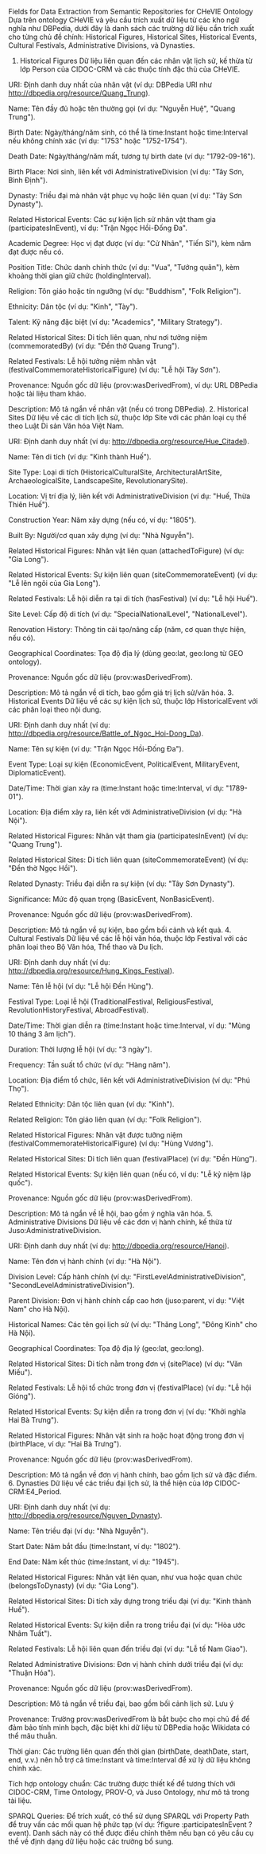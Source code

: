 Fields for Data Extraction from Semantic Repositories for CHeVIE Ontology
Dựa trên ontology CHeVIE và yêu cầu trích xuất dữ liệu từ các kho ngữ nghĩa như DBPedia, dưới đây là danh sách các trường dữ liệu cần trích xuất cho từng chủ đề chính: Historical Figures, Historical Sites, Historical Events, Cultural Festivals, Administrative Divisions, và Dynasties.
1. Historical Figures
Dữ liệu liên quan đến các nhân vật lịch sử, kế thừa từ lớp Person của CIDOC-CRM và các thuộc tính đặc thù của CHeVIE.


URI: Định danh duy nhất của nhân vật (ví dụ: DBPedia URI như http://dbpedia.org/resource/Quang_Trung).

Name: Tên đầy đủ hoặc tên thường gọi (ví dụ: "Nguyễn Huệ", "Quang Trung").

Birth Date: Ngày/tháng/năm sinh, có thể là time:Instant hoặc time:Interval nếu không chính xác (ví dụ: "1753" hoặc "1752-1754").

Death Date: Ngày/tháng/năm mất, tương tự birth date (ví dụ: "1792-09-16").

Birth Place: Nơi sinh, liên kết với AdministrativeDivision (ví dụ: "Tây Sơn, Bình Định").

Dynasty: Triều đại mà nhân vật phục vụ hoặc liên quan (ví dụ: "Tây Sơn Dynasty").

Related Historical Events: Các sự kiện lịch sử nhân vật tham gia (participatesInEvent), ví dụ: "Trận Ngọc Hồi-Đống Đa".

Academic Degree: Học vị đạt được (ví dụ: "Cử Nhân", "Tiến Sĩ"), kèm năm đạt được nếu có.

Position Title: Chức danh chính thức (ví dụ: "Vua", "Tướng quân"), kèm khoảng thời gian giữ chức (holdingInterval).

Religion: Tôn giáo hoặc tín ngưỡng (ví dụ: "Buddhism", "Folk Religion").

Ethnicity: Dân tộc (ví dụ: "Kinh", "Tày").

Talent: Kỹ năng đặc biệt (ví dụ: "Academics", "Military Strategy").

Related Historical Sites: Di tích liên quan, như nơi tưởng niệm (commemoratedBy) (ví dụ: "Đền thờ Quang Trung").

Related Festivals: Lễ hội tưởng niệm nhân vật (festivalCommemorateHistoricalFigure) (ví dụ: "Lễ hội Tây Sơn").

Provenance: Nguồn gốc dữ liệu (prov:wasDerivedFrom), ví dụ: URL DBPedia hoặc tài liệu tham khảo.

Description: Mô tả ngắn về nhân vật (nếu có trong DBPedia).
2. Historical Sites
Dữ liệu về các di tích lịch sử, thuộc lớp Site với các phân loại cụ thể theo Luật Di sản Văn hóa Việt Nam.


URI: Định danh duy nhất (ví dụ: http://dbpedia.org/resource/Hue_Citadel).

Name: Tên di tích (ví dụ: "Kinh thành Huế").

Site Type: Loại di tích (HistoricalCulturalSite, ArchitecturalArtSite, ArchaeologicalSite, LandscapeSite, RevolutionarySite).

Location: Vị trí địa lý, liên kết với AdministrativeDivision (ví dụ: "Huế, Thừa Thiên Huế").

Construction Year: Năm xây dựng (nếu có, ví dụ: "1805").

Built By: Người/cơ quan xây dựng (ví dụ: "Nhà Nguyễn").

Related Historical Figures: Nhân vật liên quan (attachedToFigure) (ví dụ: "Gia Long").

Related Historical Events: Sự kiện liên quan (siteCommemorateEvent) (ví dụ: "Lễ lên ngôi của Gia Long").

Related Festivals: Lễ hội diễn ra tại di tích (hasFestival) (ví dụ: "Lễ hội Huế").

Site Level: Cấp độ di tích (ví dụ: "SpecialNationalLevel", "NationalLevel").

Renovation History: Thông tin cải tạo/nâng cấp (năm, cơ quan thực hiện, nếu có).

Geographical Coordinates: Tọa độ địa lý (dùng geo:lat, geo:long từ GEO ontology).

Provenance: Nguồn gốc dữ liệu (prov:wasDerivedFrom).

Description: Mô tả ngắn về di tích, bao gồm giá trị lịch sử/văn hóa.
3. Historical Events
Dữ liệu về các sự kiện lịch sử, thuộc lớp HistoricalEvent với các phân loại theo nội dung.


URI: Định danh duy nhất (ví dụ: http://dbpedia.org/resource/Battle_of_Ngoc_Hoi-Dong_Da).

Name: Tên sự kiện (ví dụ: "Trận Ngọc Hồi-Đống Đa").

Event Type: Loại sự kiện (EconomicEvent, PoliticalEvent, MilitaryEvent, DiplomaticEvent).

Date/Time: Thời gian xảy ra (time:Instant hoặc time:Interval, ví dụ: "1789-01").

Location: Địa điểm xảy ra, liên kết với AdministrativeDivision (ví dụ: "Hà Nội").

Related Historical Figures: Nhân vật tham gia (participatesInEvent) (ví dụ: "Quang Trung").

Related Historical Sites: Di tích liên quan (siteCommemorateEvent) (ví dụ: "Đền thờ Ngọc Hồi").

Related Dynasty: Triều đại diễn ra sự kiện (ví dụ: "Tây Sơn Dynasty").

Significance: Mức độ quan trọng (BasicEvent, NonBasicEvent).

Provenance: Nguồn gốc dữ liệu (prov:wasDerivedFrom).

Description: Mô tả ngắn về sự kiện, bao gồm bối cảnh và kết quả.
4. Cultural Festivals
Dữ liệu về các lễ hội văn hóa, thuộc lớp Festival với các phân loại theo Bộ Văn hóa, Thể thao và Du lịch.


URI: Định danh duy nhất (ví dụ: http://dbpedia.org/resource/Hung_Kings_Festival).

Name: Tên lễ hội (ví dụ: "Lễ hội Đền Hùng").

Festival Type: Loại lễ hội (TraditionalFestival, ReligiousFestival, RevolutionHistoryFestival, AbroadFestival).

Date/Time: Thời gian diễn ra (time:Instant hoặc time:Interval, ví dụ: "Mùng 10 tháng 3 âm lịch").

Duration: Thời lượng lễ hội (ví dụ: "3 ngày").

Frequency: Tần suất tổ chức (ví dụ: "Hàng năm").

Location: Địa điểm tổ chức, liên kết với AdministrativeDivision (ví dụ: "Phú Thọ").

Related Ethnicity: Dân tộc liên quan (ví dụ: "Kinh").

Related Religion: Tôn giáo liên quan (ví dụ: "Folk Religion").

Related Historical Figures: Nhân vật được tưởng niệm (festivalCommemorateHistoricalFigure) (ví dụ: "Hùng Vương").

Related Historical Sites: Di tích liên quan (festivalPlace) (ví dụ: "Đền Hùng").

Related Historical Events: Sự kiện liên quan (nếu có, ví dụ: "Lễ kỷ niệm lập quốc").

Provenance: Nguồn gốc dữ liệu (prov:wasDerivedFrom).

Description: Mô tả ngắn về lễ hội, bao gồm ý nghĩa văn hóa.
5. Administrative Divisions
Dữ liệu về các đơn vị hành chính, kế thừa từ Juso:AdministrativeDivision.


URI: Định danh duy nhất (ví dụ: http://dbpedia.org/resource/Hanoi).

Name: Tên đơn vị hành chính (ví dụ: "Hà Nội").

Division Level: Cấp hành chính (ví dụ: "FirstLevelAdministrativeDivision", "SecondLevelAdministrativeDivision").

Parent Division: Đơn vị hành chính cấp cao hơn (juso:parent, ví dụ: "Việt Nam" cho Hà Nội).

Historical Names: Các tên gọi lịch sử (ví dụ: "Thăng Long", "Đông Kinh" cho Hà Nội).

Geographical Coordinates: Tọa độ địa lý (geo:lat, geo:long).

Related Historical Sites: Di tích nằm trong đơn vị (sitePlace) (ví dụ: "Văn Miếu").

Related Festivals: Lễ hội tổ chức trong đơn vị (festivalPlace) (ví dụ: "Lễ hội Gióng").

Related Historical Events: Sự kiện diễn ra trong đơn vị (ví dụ: "Khởi nghĩa Hai Bà Trưng").

Related Historical Figures: Nhân vật sinh ra hoặc hoạt động trong đơn vị (birthPlace, ví dụ: "Hai Bà Trưng").

Provenance: Nguồn gốc dữ liệu (prov:wasDerivedFrom).

Description: Mô tả ngắn về đơn vị hành chính, bao gồm lịch sử và đặc điểm.
6. Dynasties
Dữ liệu về các triều đại lịch sử, là thể hiện của lớp CIDOC-CRM:E4_Period.


URI: Định danh duy nhất (ví dụ: http://dbpedia.org/resource/Nguyen_Dynasty).

Name: Tên triều đại (ví dụ: "Nhà Nguyễn").

Start Date: Năm bắt đầu (time:Instant, ví dụ: "1802").

End Date: Năm kết thúc (time:Instant, ví dụ: "1945").

Related Historical Figures: Nhân vật liên quan, như vua hoặc quan chức (belongsToDynasty) (ví dụ: "Gia Long").

Related Historical Sites: Di tích xây dựng trong triều đại (ví dụ: "Kinh thành Huế").

Related Historical Events: Sự kiện diễn ra trong triều đại (ví dụ: "Hòa ước Nhâm Tuất").

Related Festivals: Lễ hội liên quan đến triều đại (ví dụ: "Lễ tế Nam Giao").

Related Administrative Divisions: Đơn vị hành chính dưới triều đại (ví dụ: "Thuận Hóa").

Provenance: Nguồn gốc dữ liệu (prov:wasDerivedFrom).

Description: Mô tả ngắn về triều đại, bao gồm bối cảnh lịch sử.
Lưu ý


Provenance: Trường prov:wasDerivedFrom là bắt buộc cho mọi chủ đề để đảm bảo tính minh bạch, đặc biệt khi dữ liệu từ DBPedia hoặc Wikidata có thể mâu thuẫn.

Thời gian: Các trường liên quan đến thời gian (birthDate, deathDate, start, end, v.v.) nên hỗ trợ cả time:Instant và time:Interval để xử lý dữ liệu không chính xác.

Tích hợp ontology chuẩn: Các trường được thiết kế để tương thích với CIDOC-CRM, Time Ontology, PROV-O, và Juso Ontology, như mô tả trong tài liệu.

SPARQL Queries: Để trích xuất, có thể sử dụng SPARQL với Property Path để truy vấn các mối quan hệ phức tạp (ví dụ: ?figure :participatesInEvent ?event).
Danh sách này có thể được điều chỉnh thêm nếu bạn có yêu cầu cụ thể về định dạng dữ liệu hoặc các trường bổ sung.